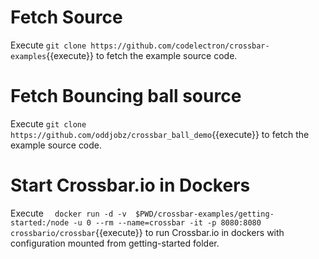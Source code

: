 
# Fetch Source
Execute `git clone https://github.com/codelectron/crossbar-examples`{{execute}} to fetch the example source code.

# Fetch Bouncing ball source
Execute `git clone https://github.com/oddjobz/crossbar_ball_demo`{{execute}} to fetch the example source code.

# Start Crossbar.io in Dockers 

Execute `  docker run -d -v  $PWD/crossbar-examples/getting-started:/node -u 0 --rm --name=crossbar -it -p 8080:8080 crossbario/crossbar`{{execute}} to run Crossbar.io in dockers with configuration mounted from getting-started folder.


